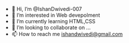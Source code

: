 - 👋 Hi, I’m @IshanDwivedi-007
- 👀 I’m interested in Web devepolment
- 🌱 I’m currently learning HTML,CSS
- 💞️ I’m looking to collaborate on ...
- 📫 How to reach me ishandwivedi@gmail.com

<!---
IshanDwivedi-007/IshanDwivedi-007 is a ✨ special ✨ repository because its `README.md` (this file) appears on your GitHub profile.
You can click the Preview link to take a look at your changes.
--->
